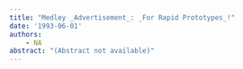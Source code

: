 ```yaml
---
title: "Medley _Advertisement_: _For Rapid Prototypes_!"
date: '1993-06-01'
authors: 
    - NA
abstract: "(Abstract not available)"
---
```


